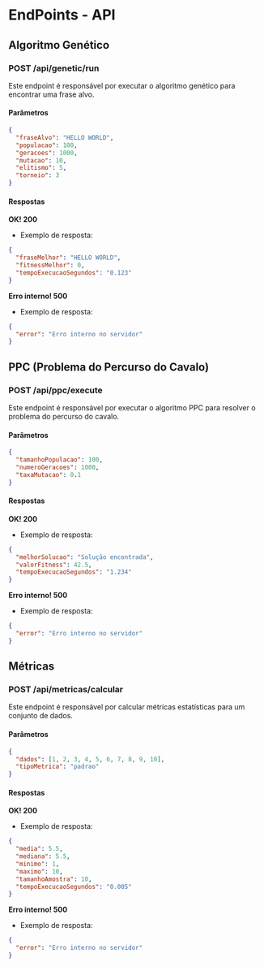 # EndPoints - API

## Algoritmo Genético

### POST /api/genetic/run

Este endpoint é responsável por executar o algoritmo genético para encontrar uma frase alvo.

#### Parâmetros

```json
{
  "fraseAlvo": "HELLO WORLD",
  "populacao": 100,
  "geracoes": 1000,
  "mutacao": 10,
  "elitismo": 5,
  "torneio": 3
}
```

#### Respostas

**OK! 200**

- Exemplo de resposta:

```json
{
  "fraseMelhor": "HELLO WORLD",
  "fitnessMelhor": 0,
  "tempoExecucaoSegundos": "0.123"
}
```

**Erro interno! 500**

- Exemplo de resposta:

```json
{
  "error": "Erro interno no servidor"
}
```

## PPC (Problema do Percurso do Cavalo)

### POST /api/ppc/execute

Este endpoint é responsável por executar o algoritmo PPC para resolver o problema do percurso do cavalo.

#### Parâmetros

```json
{
  "tamanhoPopulacao": 100,
  "numeroGeracoes": 1000,
  "taxaMutacao": 0.1
}
```

#### Respostas

**OK! 200**

- Exemplo de resposta:

```json
{
  "melhorSolucao": "Solução encontrada",
  "valorFitness": 42.5,
  "tempoExecucaoSegundos": "1.234"
}
```

**Erro interno! 500**

- Exemplo de resposta:

```json
{
  "error": "Erro interno no servidor"
}
```

## Métricas

### POST /api/metricas/calcular

Este endpoint é responsável por calcular métricas estatísticas para um conjunto de dados.

#### Parâmetros

```json
{
  "dados": [1, 2, 3, 4, 5, 6, 7, 8, 9, 10],
  "tipoMetrica": "padrao"
}
```

#### Respostas

**OK! 200**

- Exemplo de resposta:

```json
{
  "media": 5.5,
  "mediana": 5.5,
  "minimo": 1,
  "maximo": 10,
  "tamanhoAmostra": 10,
  "tempoExecucaoSegundos": "0.005"
}
```

**Erro interno! 500**

- Exemplo de resposta:

```json
{
  "error": "Erro interno no servidor"
}
```